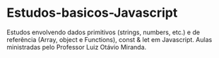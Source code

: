 # Estudos-basicos-Javascript
 Estudos envolvendo dados primitivos (strings, numbers, etc.) e de referência (Array, object e Functions), const & let em Javascript. Aulas ministradas pelo Professor Luiz Otávio Miranda.
